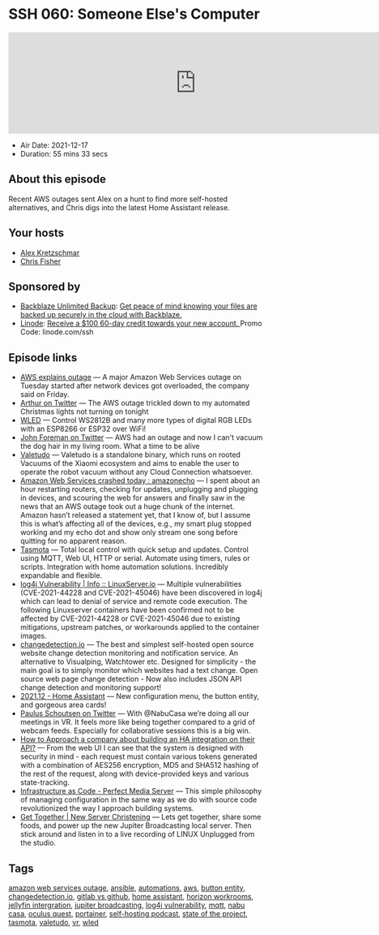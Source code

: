 # SSH 060: Someone Else's Computer

<iframe src="https://player.fireside.fm/v2/dUlrHQih+Vrh8-9ck?theme=dark" width="740" height="200" frameborder="0" scrolling="no"></iframe>

* Air Date: 2021-12-17
* Duration: 55 mins 33 secs

## About this episode

Recent AWS outages sent Alex on a hunt to find more self-hosted alternatives, and Chris digs into the latest Home Assistant release.

## Your hosts
* [Alex Kretzschmar](https://selfhosted.show/hosts/alexktz)
* [Chris Fisher](https://selfhosted.show/hosts/chrislas)

## Sponsored by

  * [Backblaze Unlimited Backup](https://www.backblaze.com/ssh): [Get peace of mind knowing your files are backed up securely in the cloud with Backblaze.](https://www.backblaze.com/ssh)
  * [Linode](https://linode.com/ssh): [Receive a $100 60-day credit towards your new account. ](https://linode.com/ssh) Promo Code: linode.com/ssh



## Episode links

  * [AWS explains outage](https://www.cnbc.com/2021/12/10/aws-explains-outage-and-will-make-it-easier-to-track-future-ones.html "AWS explains outage") — A major Amazon Web Services outage on Tuesday started after network devices got overloaded, the company said on Friday.
  * [Arthur on Twitter](https://twitter.com/art_garzajr/status/1468370002512384009 "Arthur on Twitter") — The AWS outage trickled down to my automated Christmas lights not turning on tonight 
  * [WLED](https://github.com/Aircoookie/WLED "WLED") — Control WS2812B and many more types of digital RGB LEDs with an ESP8266 or ESP32 over WiFi!
  * [John Foreman on Twitter](https://twitter.com/John4man/status/1468312931452391425 "John Foreman on Twitter") — AWS had an outage and now I can't vacuum the dog hair in my living room. What a time to be alive
  * [Valetudo](https://valetudo.cloud/ "Valetudo") — Valetudo is a standalone binary, which runs on rooted Vacuums of the Xiaomi ecosystem and aims to enable the user to operate the robot vacuum without any Cloud Connection whatsoever.
  * [Amazon Web Services crashed today : amazonecho](https://old.reddit.com/r/amazonecho/comments/k0xqfk/amazon_web_services_crashed_today/ "Amazon Web Services crashed today : amazonecho") — I spent about an hour restarting routers, checking for updates, unplugging and plugging in devices, and scouring the web for answers and finally saw in the news that an AWS outage took out a huge chunk of the internet. Amazon hasn’t released a statement yet, that I know of, but I assume this is what’s affecting all of the devices, e.g., my smart plug stopped working and my echo dot and show only stream one song before quitting for no apparent reason.
  * [Tasmota](https://tasmota.github.io/docs/#report-bugs-and-suggest-features "Tasmota") — Total local control with quick setup and updates. Control using MQTT, Web UI, HTTP or serial. Automate using timers, rules or scripts. Integration with home automation solutions. Incredibly expandable and flexible.
  * [log4j Vulnerability | Info :: LinuxServer.io](https://info.linuxserver.io/issues/2021-12-13-log4j/ "log4j Vulnerability | Info :: LinuxServer.io") — Multiple vulnerabilities (CVE-2021-44228 and CVE-2021-45046) have been discovered in log4j which can lead to denial of service and remote code execution. The following Linuxserver containers have been confirmed not to be affected by CVE-2021-44228 or CVE-2021-45046 due to existing mitigations, upstream patches, or workarounds applied to the container images. 
  * [changedetection.io](https://github.com/dgtlmoon/changedetection.io "changedetection.io") — The best and simplest self-hosted open source website change detection monitoring and notification service. An alternative to Visualping, Watchtower etc. Designed for simplicity - the main goal is to simply monitor which websites had a text change. Open source web page change detection - Now also includes JSON API change detection and monitoring support!
  * [2021.12 - Home Assistant](https://www.home-assistant.io/blog/2021/12/11/release-202112/ "2021.12 - Home Assistant") — New configuration menu, the button entity, and gorgeous area cards!
  * [Paulus Schoutsen on Twitter](https://twitter.com/balloob/status/1471559630044098560 "Paulus Schoutsen on Twitter") — With @NabuCasa we’re doing all our meetings in VR. It feels more like being together compared to a grid of webcam feeds. Especially for collaborative sessions this is a big win. 
  * [How to Approach a company about building an HA integration on their API?](https://paste.docs.lol/reader/PinningsAdvices "How to Approach a company about building an HA integration on their API?") — From the web UI I can see that the system is designed with security in mind - each request must contain various tokens generated with a combination of AES256 encryption, MD5 and SHA512 hashing of the rest of the request, along with device-provided keys and various state-tracking. 
  * [Infrastructure as Code - Perfect Media Server](https://perfectmediaserver.com/concepts/infraascode.html "Infrastructure as Code - Perfect Media Server") — This simple philosophy of managing configuration in the same way as we do with source code revolutionized the way I approach building systems. 
  * [Get Together | New Server Christening](https://gettogether.community/events/15653/new-server-christening/ "Get Together | New Server Christening") — Lets get together, share some foods, and power up the new Jupiter Broadcasting local server. Then stick around and listen in to a live recording of LINUX Unplugged from the studio.



## Tags

[amazon web services outage](https://selfhosted.show/tags/amazon%20web%20services%20outage), [ansible](https://selfhosted.show/tags/ansible), [automations](https://selfhosted.show/tags/automations), [aws](https://selfhosted.show/tags/aws), [button entity](https://selfhosted.show/tags/button%20entity), [changedetection.io](https://selfhosted.show/tags/changedetection.io), [gitlab vs github](https://selfhosted.show/tags/gitlab%20vs%20github), [home assistant](https://selfhosted.show/tags/home%20assistant), [horizon workrooms](https://selfhosted.show/tags/horizon%20workrooms), [jellyfin intergration](https://selfhosted.show/tags/jellyfin%20intergration), [jupiter broadcasting](https://selfhosted.show/tags/jupiter%20broadcasting), [log4j vulnerability](https://selfhosted.show/tags/log4j%20vulnerability), [mqtt](https://selfhosted.show/tags/mqtt), [nabu casa](https://selfhosted.show/tags/nabu%20casa), [oculus quest](https://selfhosted.show/tags/oculus%20quest), [portainer](https://selfhosted.show/tags/portainer), [self-hosting podcast](https://selfhosted.show/tags/self-hosting%20podcast), [state of the project](https://selfhosted.show/tags/state%20of%20the%20project), [tasmota](https://selfhosted.show/tags/tasmota), [valetudo](https://selfhosted.show/tags/valetudo), [vr](https://selfhosted.show/tags/vr), [wled](https://selfhosted.show/tags/wled)